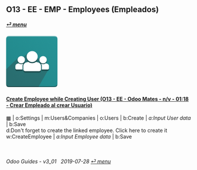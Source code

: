 ## O13 - EE - EMP - Employees (Empleados)
#### [_&#x23CE; menu_](/o13/ee/o13-ee-guides_menu.md)  
### ![emp](/doc/img/hr_employees.png)

#### [Create Employee while Creating User (O13 - EE - Odoo Mates - n/v - 01:18 - Crear Empleado al crear Usuario)](https://youtube.com/embed/fhaB5pnTp9Q?autoplay=1&start=0&end=0&rel=0)
&#x25A6; | o:Settings | m:Users&Companies | o:Users | b:Create | _a:Input User data_ | b:Save  
d:Don't forget to create the linked employee. Click here to create it  
w:CreateEmployee | _a:Input Employee data_ | b:Save  

<br>

###### Odoo Guides - v3_01 &nbsp; 2019-07-28  [_&#x23CE; menu_](/o13/ee/o13-ee-guides_menu.md)  
